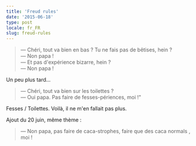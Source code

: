 ```yaml
---
title: 'Freud rules'
date: '2015-06-18'
type: post
locale: fr_FR
slug: freud-rules
---
```


> — Chéri, tout va bien en bas ? Tu ne fais pas de bêtises, hein ?  
> — Non papa !  
> — Et pas d'expérience bizarre, hein ?  
> — Non papa !

Un peu plus tard...

> — Chéri, tout va bien sur les toilettes ?  
> — Oui papa. Pas faire de fesses-périences, moi !"

Fesses / Toilettes. Voilà, il ne m'en fallait pas plus.

Ajout du 20 juin, même thème :

> — Non papa, pas faire de caca-strophes, faire que des caca normals , moi !
